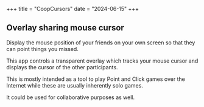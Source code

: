 +++
title = "CoopCursors"
date = "2024-06-15"
+++

## Overlay sharing mouse cursor

Display the mouse position of your friends on your own screen so that they
can point things you missed.

This app controls a transparent overlay which tracks your mouse cursor and
displays the cursor of the other participants.

This is mostly intended as a tool to play Point and Click games over the Internet
while these are usually inherently solo games.

It could be used for collaborative purposes as well.
